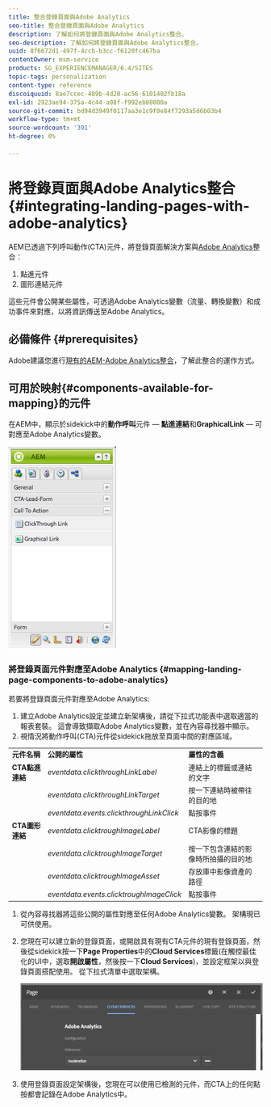 ```yaml
---
title: 整合登錄頁面與Adobe Analytics
seo-title: 整合登錄頁面與Adobe Analytics
description: 了解如何將登錄頁面與Adobe Analytics整合。
seo-description: 了解如何將登錄頁面與Adobe Analytics整合。
uuid: 8f6672d1-497f-4ccb-b3cc-f6120fc467ba
contentOwner: msm-service
products: SG_EXPERIENCEMANAGER/6.4/SITES
topic-tags: personalization
content-type: reference
discoiquuid: 8ae7ccec-489b-4d20-ac56-6101402fb18a
exl-id: 2923ae94-375a-4c44-a08f-f992eb08000a
source-git-commit: bd94d3949f0117aa3e1c9f0e84f7293a5d6b03b4
workflow-type: tm+mt
source-wordcount: '391'
ht-degree: 0%

---
```


# 將登錄頁面與Adobe Analytics整合{#integrating-landing-pages-with-adobe-analytics}

AEM已透過下列呼叫動作(CTA)元件，將登錄頁面解決方案與[Adobe Analytics](https://www.omniture.com/en/products/analytics/sitecatalyst)整合：

1. 點進元件
1. 圖形連結元件

這些元件會公開某些屬性，可透過Adobe Analytics變數（流量、轉換變數）和成功事件來對應，以將資訊傳送至Adobe Analytics。

## 必備條件 {#prerequisites}

Adobe建議您進行[現有的AEM-Adobe Analytics整合](/help/sites-administering/adobeanalytics.md)，了解此整合的運作方式。

## 可用於映射{#components-available-for-mapping}的元件

在AEM中，顯示於sidekick中的&#x200B;**動作呼叫**&#x200B;元件 — **點進連結**&#x200B;和&#x200B;**GraphicalLink** — 可對應至Adobe Analytics變數。

![chlimage_1-21](assets/chlimage_1-21.jpeg)

### 將登錄頁面元件對應至Adobe Analytics {#mapping-landing-page-components-to-adobe-analytics}

若要將登錄頁面元件對應至Adobe Analytics:

1. 建立Adobe Analytics設定並建立新架構後，請從下拉式功能表中選取適當的報表套裝。 這會導致擷取Adobe Analytics變數，並在內容尋找器中顯示。
1. 視情況將動作呼叫(CTA)元件從sidekick拖放至頁面中間的對應區域。

<table> 
 <tbody>
  <tr>
   <td><strong>元件名稱</strong></td> 
   <td><strong>公開的屬性</strong></td> 
   <td><strong>屬性的含義</strong></td> 
  </tr>
  <tr>
   <td><strong>CTA點進連結</strong></td> 
   <td><i>eventdata.clickthroughLinkLabel</i> <br /> </td> 
   <td>連結上的標籤或連結的文字 </td> 
  </tr>
  <tr>
   <td><br type="_moz" /> </td> 
   <td><i>eventdata.clickthroughLinkTarget</i> <br /> </td> 
   <td>按一下連結時被帶往的目的地 </td> 
  </tr>
  <tr>
   <td><br type="_moz" /> </td> 
   <td><i>eventdata.events.clickthroughLinkClick</i> <br /> </td> 
   <td>點按事件 </td> 
  </tr>
  <tr>
   <td><strong>CTA圖形連結</strong></td> 
   <td><i>eventdata.clicktroughImageLabel</i> <br /> </td> 
   <td>CTA影像的標題 </td> 
  </tr>
  <tr>
   <td><br type="_moz" /> </td> 
   <td><i>eventdata.clicktroughImageTarget</i> <br /> </td> 
   <td>按一下包含連結的影像時所拍攝的目的地</td> 
  </tr>
  <tr>
   <td><br type="_moz" /> </td> 
   <td><i>eventdata.clicktroughImageAsset</i> <br /> </td> 
   <td>存放庫中影像資產的路徑 </td> 
  </tr>
  <tr>
   <td><br type="_moz" /> </td> 
   <td><i>eventdata.events.clicktroughImageClick</i> <br /> </td> 
   <td>點按事件</td> 
  </tr>
 </tbody>
</table>

1. 從內容尋找器將這些公開的屬性對應至任何Adobe Analytics變數。 架構現已可供使用。
1. 您現在可以建立新的登錄頁面，或開啟具有現有CTA元件的現有登錄頁面，然後從sidekick按一下&#x200B;**Page Properties**&#x200B;中的&#x200B;**Cloud Services**&#x200B;標籤(在觸控最佳化的UI中，選取&#x200B;**開啟屬性**，然後按一下&#x200B;**Cloud Services**)，並設定框架以與登錄頁面搭配使用。 從下拉式清單中選取架構。

   ![chlimage_1-25](assets/chlimage_1-25.png)

1. 使用登錄頁面設定架構後，您現在可以使用已檢測的元件，而CTA上的任何點按都會記錄在Adobe Analytics中。
